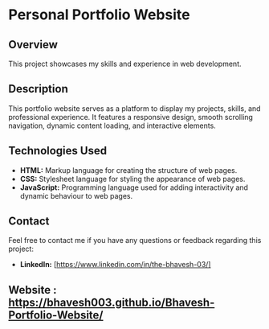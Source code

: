 # Personal Portfolio Website

## Overview

This project showcases my skills and experience in web development.

## Description

This portfolio website serves as a platform to display my projects, skills, and professional experience. It features a responsive design, smooth scrolling navigation, dynamic content loading, and interactive elements.

## Technologies Used

- **HTML:** Markup language for creating the structure of web pages.
- **CSS:** Stylesheet language for styling the appearance of web pages.
- **JavaScript:** Programming language used for adding interactivity and dynamic behaviour to web pages.

## Contact

Feel free to contact me if you have any questions or feedback regarding this project:

- **LinkedIn:** [https://www.linkedin.com/in/the-bhavesh-03/]

## Website : https://bhavesh003.github.io/Bhavesh-Portfolio-Website/
